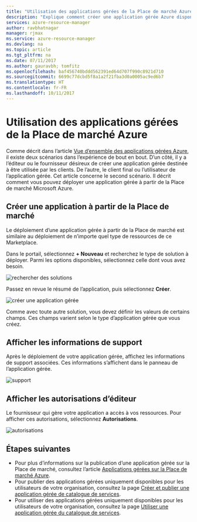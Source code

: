 ```yaml
---
title: "Utilisation des applications gérées de la Place de marché Azure | Microsoft Docs"
description: "Explique comment créer une application gérée Azure disponible via la Place de marché."
services: azure-resource-manager
author: ravbhatnagar
manager: rjmax
ms.service: azure-resource-manager
ms.devlang: na
ms.topic: article
ms.tgt_pltfrm: na
ms.date: 07/11/2017
ms.author: gauravbh; tomfitz
ms.openlocfilehash: baf456740bddd562391ed64d707f990c8921d710
ms.sourcegitcommit: 6699c77dcbd5f8a1a2f21fba3d0a0005ac9ed6b7
ms.translationtype: HT
ms.contentlocale: fr-FR
ms.lasthandoff: 10/11/2017
---
```

# <a name="consume-azure-managed-applications-in-the-marketplace"></a>Utilisation des applications gérées de la Place de marché Azure

Comme décrit dans l’article [Vue d’ensemble des applications gérées Azure](managed-application-overview.md), il existe deux scénarios dans l’expérience de bout en bout. D’un côté, il y a l’éditeur ou le fournisseur désireux de créer une application gérée destinée à être utilisée par les clients. De l’autre, le client final ou l’utilisateur de l’application gérée. Cet article concerne le second scénario. Il décrit comment vous pouvez déployer une application gérée à partir de la Place de marché Microsoft Azure.

## <a name="create-from-the-marketplace"></a>Créer une application à partir de la Place de marché

Le déploiement d’une application gérée à partir de la Place de marché est similaire au déploiement de n’importe quel type de ressources de ce Marketplace. 

Dans le portail, sélectionnez **+ Nouveau** et recherchez le type de solution à déployer. Parmi les options disponibles, sélectionnez celle dont vous avez besoin.

![rechercher des solutions](./media/managed-application-consume-marketplace/search-apps.png)

Passez en revue le résumé de l’application, puis sélectionnez **Créer**.

![créer une application gérée](./media/managed-application-consume-marketplace/create-marketplace-managed-app.png)

Comme avec toute autre solution, vous devez définir les valeurs de certains champs. Ces champs varient selon le type d’application gérée que vous créez. 

## <a name="view-support-information"></a>Afficher les informations de support

Après le déploiement de votre application gérée, affichez les informations de support associées. Ces informations s’affichent dans le panneau de l’application gérée.

![support](./media/managed-application-consume-marketplace/support.png)

## <a name="view-publisher-permissions"></a>Afficher les autorisations d’éditeur

Le fournisseur qui gère votre application a accès à vos ressources. Pour afficher ces autorisations, sélectionnez **Autorisations**.

![autorisations](./media/managed-application-consume-marketplace/authorizations.png)

## <a name="next-steps"></a>Étapes suivantes

* Pour plus d’informations sur la publication d’une application gérée sur la Place de marché, consultez l’article [Applications gérées sur la Place de marché Azure](managed-application-author-marketplace.md).
* Pour publier des applications gérées uniquement disponibles pour les utilisateurs de votre organisation, consultez la page [Créer et publier une application gérée de catalogue de services](managed-application-publishing.md).
* Pour utiliser des applications gérées uniquement disponibles pour les utilisateurs de votre organisation, consultez la page [Utiliser une application gérée du catalogue de services](managed-application-consumption.md).